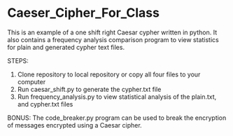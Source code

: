 # Caeser_Cipher_For_Class

This is an example of a one shift right Caesar cypher written in python.  It also contains a frequency analysis comparison program to view statistics for plain and generated cypher text files.

STEPS:
1. Clone repository to local repository or copy all four files to your computer
2. Run caesar_shift.py to generate the cypher.txt file
3. Run frequency_analysis.py to view statistical analysis of the plain.txt, and cypher.txt files

BONUS:
The code_breaker.py program can be used to break the encryption of messages encrypted using a Caesar cipher.

